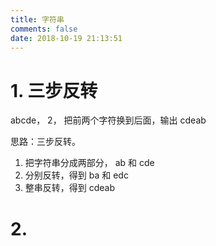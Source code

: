 ```yaml
---
title: 字符串
comments: false
date: 2018-10-19 21:13:51
---
```


# 1. 三步反转

abcde， 2， 把前两个字符换到后面，输出 cdeab

思路：三步反转。
1. 把字符串分成两部分， ab 和 cde
2. 分别反转，得到 ba 和 edc
3. 整串反转，得到  cdeab

# 2. 
